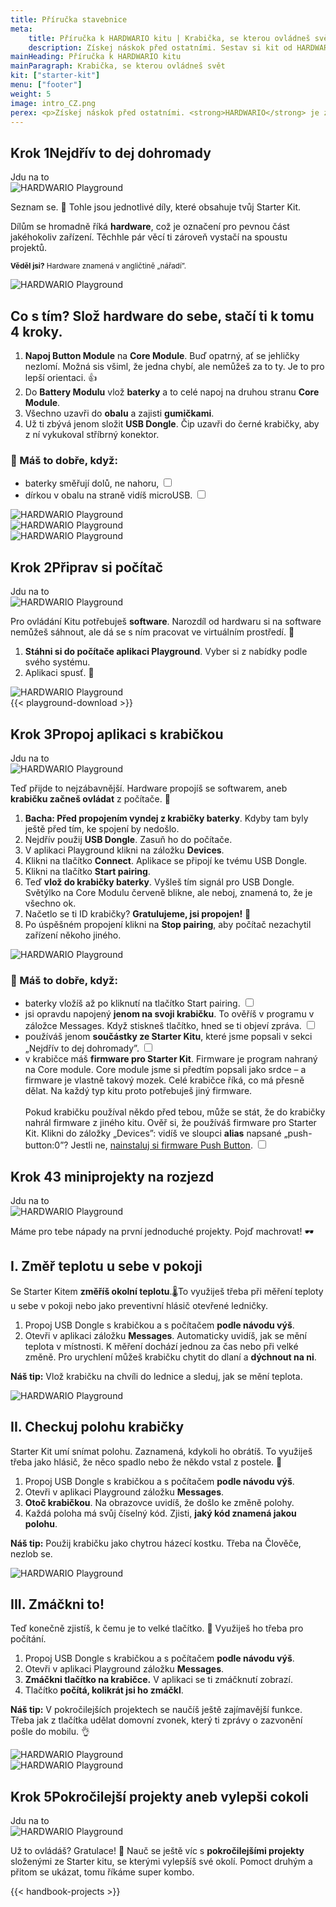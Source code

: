 ```yaml
---
title: Příručka stavebnice
meta:
    title: Příručka k HARDWARIO kitu | Krabička, se kterou ovládneš svět
    description: Získej náskok před ostatními. Sestav si kit od HARDWARIO a vytvoř svůj vlastní IoT projekt. Máme příručku a rady pro budoucí digitální borce.
mainHeading: Příručka k HARDWARIO kitu
mainParagraph: Krabička, se kterou ovládneš svět
kit: ["starter-kit"]
menu: ["footer"]
weight: 5
image: intro_CZ.png
perex: <p>Získej náskok před ostatními. <strong>HARDWARIO</strong> je zábavný nástroj, se kterým pochopíš a navrhneš <strong>internet věcí</strong> (IoT). To znamená, že ze všeho, třeba i ze svojí židle, vytvoříš chytré zařízení a <strong>propojíš ho se svým počítačem nebo mobilem</strong>. Díky tomu začneš digitálně vylepšovat svůj domov, třídu a klidně i celé město a svět.</p><p>Základní sadou pro začátek je <strong>Starter Kit</strong>, ale časem ho můžeš vylepšit o rozšiřující kity. Podívej se, jak postavíš své první chytré zařízení a jak vytvoříš projekty, kterými ohromíš kámoše, rodinu i nás. 👌</p>
---
```

<div class="collapsor__item">
<div class="collapsor__header">
<div class="row">
<div class = "col-md-6 align-self-center">
<h2><span>Krok 1</span>Nejdřív to dej dohromady</h2>
<span class = "font-red font-font2 font-weight-bold font-15 text-decoration-underline">Jdu na to</span>
</div>
<div class = "col-md-6 align-self-center">
<img src="/_assets/images/starter-kit/2-ilustrace-devce-sestavuje-KIT-korektura.png" alt="HARDWARIO Playground" style = "max-width:100%">
</div>
</div>
</div>

<div class="collapsor__body">
<div class="row">
<div class = "col-md-6 align-self-center">
<div class = "handbook__perex">
<p>Seznam se. 👋 Tohle jsou jednotlivé díly, které obsahuje tvůj Starter Kit.</p>
</div>
<p>Dílům se hromadně říká <strong>hardware</strong>, což je označení pro pevnou část jakéhokoliv zařízení. Těchhle pár věcí ti zároveň vystačí na spoustu projektů.</p>
<p><small><strong>Věděl jsi?</strong> Hardware znamená v angličtině „nářadí”.</small></p>
</div>
<div class = "col-md-6 align-self-center">
<img src="/_assets/images/starter-kit/3-infografika-dily-kitu.png" alt="HARDWARIO Playground" style = "max-width:100%">
</div>
</div>

<div class="row">
<div class = "col-12">
<h2 class = "handbook__title">Co s tím? Slož hardware do sebe, stačí ti k tomu 4 kroky.</h2>
</div>
<div class = "col-md-6 align-self-center">
<ol>
<li><strong>Napoj Button Module</strong> na <strong>Core Module</strong>. Buď opatrný, ať se jehličky nezlomí. Možná sis všiml, že jedna chybí, ale nemůžeš za to ty. Je to pro lepší orientaci. 👍</li>
<li>Do <strong>Battery Modulu</strong> vlož <strong>baterky</strong> a to celé napoj na druhou stranu <strong>Core Module</strong>.</li>
<li>Všechno uzavři do <strong>obalu</strong> a zajisti <strong>gumičkami</strong>.</li>
<li>Už ti zbývá jenom složit <strong>USB Dongle</strong>. Čip uzavři do černé krabičky, aby z ní vykukoval stříbrný konektor.</li>
</ol>

<h3>🙌 Máš to dobře, když:</h3>
<ul class = "checklist">
<li>
<label class="checkbox">baterky směřují dolů, ne nahoru,
<input type="checkbox">
<span class="checkmark"></span>
</label>
</li>
<li>
<label class="checkbox">dírkou v obalu na straně vidíš microUSB.
<input type="checkbox">
<span class="checkmark"></span>
</label>
</li>
</ul>
</div>
<div class = "col-md-6 align-self-center">
<img src="/_assets/images/starter-kit/skladacka.gif" alt="HARDWARIO Playground" style = "max-width:100%">
</div>

<div class = "col-md-6 align-self-center">
<img src="/_assets/images/starter-kit/mas-to-dobre-1.jpg" alt="HARDWARIO Playground" style = "max-width:100%">
</div>
<div class = "col-md-6 align-self-center">
<img src="/_assets/images/starter-kit/mas-to-dobre-2.jpg" alt="HARDWARIO Playground" style = "max-width:100%">
</div>
</div>
</div>
</div>


<div class="collapsor__item">
<div class="collapsor__header">
<div class="row">
<div class = "col-md-6 align-self-center">
<h2><span>Krok 2</span>Připrav si počítač</h2>
<span class = "font-red font-font2 font-weight-bold font-15 text-decoration-underline">Jdu na to</span>
</div>
<div class = "col-md-6 align-self-center">
<img src="/_assets/images/starter-kit/4-ilustrace-kluk-u-PC-s-KITem.png" alt="HARDWARIO Playground" style = "max-width:100%">
</div>
</div>

</div>

<div class="collapsor__body">
<div class="row">
<div class = "col-md-6 align-self-center ">
<div class = "handbook__perex">
<p>Pro ovládání Kitu potřebuješ <strong>software</strong>. Narozdíl od hardwaru si na software nemůžeš sáhnout, ale dá se s ním pracovat ve virtuálním prostředí. 🤖</p>
</div>
<ol>
<li><strong>Stáhni si do počítače aplikaci Playground</strong>. Vyber si z nabídky podle svého systému.</li>
<li>Aplikaci spusť. 🚀</li>
</ol>
</div>
<div class = "col-md-6 align-self-center text-center">
<img src="/_assets/images/starter-kit/gif-ikonka-playground.gif" alt="HARDWARIO Playground" style = "max-width:100%">
</div>
<div class = "col-md-8 text-left">
{{< playground-download >}}
</div>
</div>

</div>
</div>

<div class="collapsor__item">
<div class="collapsor__header">
<div class="row">
<div class = "col-md-6 align-self-center">
<h2><span>Krok 3</span>Propoj aplikaci s krabičkou</h2>
<span class = "font-red font-font2 font-weight-bold font-15 text-decoration-underline">Jdu na to</span>
</div>
<div class = "col-md-6 align-self-center">
<img src="/_assets/images/starter-kit/5-ilustrace-kluk-zapojuje-Dongle.png" alt="HARDWARIO Playground" style = "max-width:100%">
</div>
</div>

</div>

<div class="collapsor__body">
<div class="row justify-content-center">
<div class = "col-md-8 text-center">
<div class = "handbook__perex">
<p>Teď přijde to nejzábavnější. Hardware propojíš se softwarem, aneb <strong>krabičku začneš ovládat</strong> z počítače. 🤘</p>
</div>
</div>
</div>
<div class="row">
<div class = "col-md-6">
<ol>
<li><strong>Bacha: Před propojením vyndej z krabičky baterky</strong>. Kdyby tam byly ještě před tím, ke spojení by nedošlo.</li>
<li>Nejdřív použij <strong>USB Dongle</strong>. Zasuň ho do počítače.</li>
<li>V aplikaci Playground klikni na záložku <strong>Devices</strong>.</li>
<li>Klikni na tlačítko <strong>Connect</strong>. Aplikace se připojí ke tvému USB Dongle.</li>
<li>Klikni na tlačítko <strong>Start pairing</strong>.</li>
<li>Teď <strong>vlož do krabičky baterky</strong>. Vyšleš tím signál pro USB Dongle. Světýlko na Core Modulu červeně blikne, ale neboj, znamená to, že je všechno ok.</li>
<li>Načetlo se ti ID krabičky? <strong>Gratulujeme, jsi propojen!</strong> 👏</li>
<li>Po úspěšném propojení klikni na <strong>Stop pairing</strong>, aby počítač nezachytil zařízení někoho jiného.</li>
</ol>
</div>
<div class = "col-md-6">
<img src="/_assets/images/starter-kit/connect-gif.gif" alt="HARDWARIO Playground" style = "max-width:100%">
</div>
</div>
<div class="row">
<div class = "col-md-8">
<h3>🙌 Máš to dobře, když:</h3>
<ul class = "checklist">
<li>
<label class="checkbox">baterky vložíš až po kliknutí na tlačítko Start pairing.
<input type="checkbox">
<span class="checkmark"></span>
</label>
</li>
<li>
<label class="checkbox">jsi opravdu napojený <strong>jenom na svoji krabičku</strong>. To ověříš v programu v záložce Messages. Když stiskneš tlačítko, hned se ti objeví zpráva.
<input type="checkbox">
<span class="checkmark"></span>
</label>
</li>
<li>
<label class="checkbox">používáš jenom <strong>součástky ze Starter Kitu</strong>, které jsme popsali v sekci  „Nejdřív to dej dohromady”.
<input type="checkbox">
<span class="checkmark"></span>
</label>
</li>
<li>
<label class="checkbox">v krabičce máš <strong>firmware pro Starter Kit</strong>. Firmware je program nahraný na Core module. Core module jsme si předtím popsali jako srdce – a firmware je vlastně takový mozek. Celé krabičce říká, co má přesně dělat. Na každý typ kitu proto potřebuješ jiný firmware.<br/><br/>
Pokud krabičku používal někdo před tebou, může se stát, že do krabičky nahrál firmware z jiného kitu. Ověř si, že používáš firmware pro Starter Kit. Klikni do záložky „Devices”: vidíš ve sloupci <strong>alias</strong> napsané „push-button:0”? Jestli ne, <a href = "/cs/academy/jak-nahrat-firmware/">nainstaluj si firmware Push Button</a>.
<input type="checkbox">
<span class="checkmark"></span>
</label>
</li>
</ul>
</div>
</div>
</div>
</div>


<div class="collapsor__item">
<div class="collapsor__header">
<div class="row">
<div class = "col-md-6 align-self-center">
<h2><span>Krok 4</span>3 miniprojekty na rozjezd</h2>
<span class = "font-red font-font2 font-weight-bold font-15 text-decoration-underline">Jdu na to</span>
</div>
<div class = "col-md-6 align-self-center">
<img src="/_assets/images/starter-kit/6-ilustrace-devce-meri-teplotu.png" alt="HARDWARIO Playground" style = "max-width:100%">
</div>
</div>

</div>

<div class="collapsor__body">
<div class="row justify-content-center">
<div class = "col-md-9 handbook__perex text-center">
<p>Máme pro tebe nápady na první jednoduché projekty. Pojď machrovat! 🕶️</p>
</div>
</div>
<div class="row">
<div class = "col-12">
<h2 class = "handbook__title">I. Změř teplotu u sebe v pokoji</h2>
</div>
<div class = "col-md-6">

<p>Se Starter Kitem <strong>změříš okolní teplotu</strong>.🌡To využiješ třeba při měření teploty u sebe v pokoji nebo jako preventivní hlásič otevřené ledničky.</p>

<ol>
<li>Propoj USB Dongle s krabičkou a s počítačem <strong>podle návodu výš</strong>.</li>
<li>Otevři v aplikaci záložku <strong>Messages</strong>. Automaticky uvidíš, jak se mění teplota v místnosti. K měření dochází jednou za čas nebo při velké změně. Pro urychlení můžeš krabičku chytit do dlaní a <strong>dýchnout na ni</strong>.</li>
</ol>
<p><strong>Náš tip:</strong> Vlož krabičku na chvíli do lednice a sleduj, jak se mění teplota.</p>

</div>
<div class = "col-md-6">
<img src="/_assets/images/starter-kit/mereni-dechu.png" alt="HARDWARIO Playground" style = "max-width:100%">
</div>
</div>

<div class="row">
<div class = "col-12 ">
<h2 class = "handbook__title">II. Checkuj polohu krabičky</h2>
</div>
<div class = "col-md-6">
<p>Starter Kit umí snímat polohu. Zaznamená, kdykoli ho obrátíš. To využiješ třeba jako hlásič, že něco spadlo nebo že někdo vstal z postele. 🖖</p>
<ol>
<li>Propoj USB Dongle s krabičkou a s počítačem <strong>podle návodu výš</strong>.</li>
<li>Otevři v aplikaci Playground záložku <strong>Messages</strong>.</li>
<li><strong>Otoč krabičkou</strong>. Na obrazovce uvidíš, že došlo ke změně polohy.</li>
<li>Každá poloha má svůj číselný kód. Zjisti, <strong>jaký kód znamená jakou polohu</strong>.</li>
</ol>
<p><strong>Náš tip:</strong> Použij krabičku jako chytrou házecí kostku. Třeba na Člověče, nezlob se.</p>
</div>
<div class = "col-md-6">
<img src="/_assets/images/starter-kit/zmena-polohy.png" alt="HARDWARIO Playground" style = "max-width:100%">
</div>
</div>

<div class="row">
<div class = "col-12">
<h2 class = "handbook__title">III. Zmáčkni to!</h2>
</div>
<div class = "col-md-6">
<p>Teď konečně zjistíš, k čemu je to velké tlačítko. 🤔 Využiješ ho třeba pro počítání.</p>
<ol>
<li>Propoj USB Dongle s krabičkou a s počítačem <strong>podle návodu výš</strong>.</li>
<li>Otevři v aplikaci Playground záložku <strong>Messages</strong>.</li>
<li><strong>Zmáčkni tlačítko na krabičce.</strong> V aplikaci se ti zmáčknutí zobrazí. </li>
<li>Tlačítko <strong>počítá, kolikrát jsi ho zmáčkl</strong>.</li>
</ol>
<p><strong>Náš tip:</strong> V pokročilejších projektech se naučíš ještě zajímavější funkce. Třeba jak z tlačítka udělat domovní zvonek, který ti zprávy o zazvonění pošle do mobilu. 👌</p>

</div>
<div class = "col-md-6">
<img src="/_assets/images/starter-kit/pocitani-akce.png" alt="HARDWARIO Playground" style = "max-width:100%">
</div>
</div>

<div class="row justify-content-center">
<div class = "col-md-8">
<img src="/_assets/images/starter-kit/9-komiks.png" alt="HARDWARIO Playground" style = "max-width:100%">
</div>
</div>
</div>
</div>

<div class="collapsor__item">
<div class="collapsor__header">
<div class="row">
<div class = "col-md-6 align-self-center">
<h2><span>Krok 5</span>Pokročilejší projekty aneb vylepši cokoli</h2>
<span class = "font-red font-font2 font-weight-bold font-15 text-decoration-underline">Jdu na to</span>
</div>
<div class = "col-md-6 align-self-center">
<img src="/_assets/images/starter-kit/7-ilustrace-kluk-sestavuje-zvonek.png" alt="HARDWARIO Playground" style = "max-width:100%">
</div>
</div>

</div>

<div class="collapsor__body">
<div class="row justify-content-center">
<div class = "col-md-8 handbook__perex text-center">
<p>Už to ovládáš? Gratulace! 👏 Nauč se ještě víc s <strong>pokročilejšími projekty</strong> složenými ze Starter kitu, se kterými vylepšíš své okolí. Pomoct druhým a přitom se ukázat, tomu říkáme super kombo.</p>
</div>
</div>

{{< handbook-projects >}}
</div>
</div>
